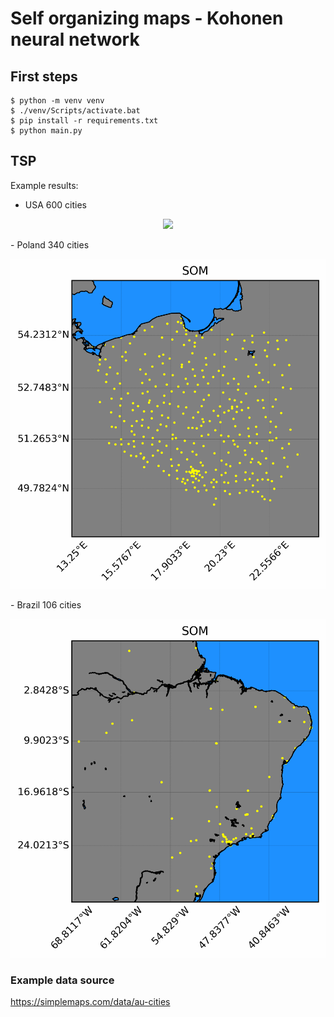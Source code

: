 
# Self organizing maps - Kohonen neural network
## First steps
```
$ python -m venv venv
$ ./venv/Scripts/activate.bat
$ pip install -r requirements.txt
$ python main.py
```
## TSP
Example results:
- USA 600 cities
<p align="center">
<img src="docs/USA_solution.gif" width="650"/>
</p>
- Poland 340 cities 
<p align="center">
<img src="docs/Poland_solution.gif" width="650"/>
</p>
- Brazil 106 cities
<p align="center">
<img src="docs/Brazil_solution.gif" width="650"/>
</p>

### Example data source
https://simplemaps.com/data/au-cities
